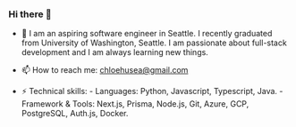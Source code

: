 ### Hi there 👋

- 🔭 I am an aspiring software engineer in Seattle. I recently graduated from University of Washington, Seattle. I am passionate about full-stack development and I am always learning new things.  

- 📫 How to reach me: chloehusea@gmail.com

- ⚡ Technical skills:
      - Languages: Python, Javascript, Typescript, Java.
      - Framework & Tools: Next.js, Prisma, Node.js, Git, Azure, GCP, PostgreSQL, Auth.js, Docker. 
